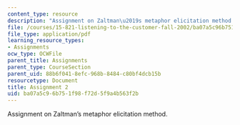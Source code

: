```yaml
---
content_type: resource
description: "Assignment on Zaltman\u2019s metaphor elicitation method."
file: /courses/15-821-listening-to-the-customer-fall-2002/ba07a5c96b751f98f72d5f9a4b563f2b_assignment2.pdf
file_type: application/pdf
learning_resource_types:
- Assignments
ocw_type: OCWFile
parent_title: Assignments
parent_type: CourseSection
parent_uid: 88b6f041-8efc-968b-8484-c80bf4dcb15b
resourcetype: Document
title: Assignment 2
uid: ba07a5c9-6b75-1f98-f72d-5f9a4b563f2b
---
```

Assignment on Zaltman’s metaphor elicitation method.